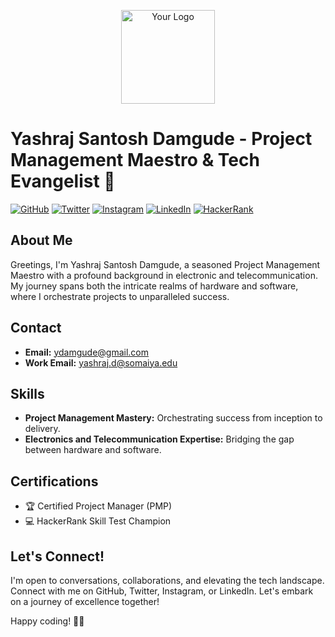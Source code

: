 <p align="center">
  <img src="your_logo_url.png" alt="Your Logo" width="150" height="150">
</p>

# Yashraj Santosh Damgude - Project Management Maestro & Tech Evangelist 🚀

[![GitHub](https://img.shields.io/badge/GitHub-%40yashraj--cpu-lightgrey)](https://github.com/yashraj-cpu)
[![Twitter](https://img.shields.io/badge/Twitter-%40yashraj_damgude-blue)](https://twitter.com/yashraj_damgude)
[![Instagram](https://img.shields.io/badge/Instagram-%40yashraj__damgude__-purple)](https://www.instagram.com/yashraj_damgude__/)
[![LinkedIn](https://img.shields.io/badge/LinkedIn-Yashraj%20Damgude-blue)](https://www.linkedin.com/in/yashraj-damgude-85b240219/)
[![HackerRank](https://img.shields.io/badge/HackerRank-Skill%20Test%20Champion-brightgreen)](https://www.hackerrank.com/profile/ydamgude)

## About Me

Greetings, I'm Yashraj Santosh Damgude, a seasoned Project Management Maestro with a profound background in electronic and telecommunication. My journey spans both the intricate realms of hardware and software, where I orchestrate projects to unparalleled success.

## Contact

- **Email:** ydamgude@gmail.com
- **Work Email:** yashraj.d@somaiya.edu

## Skills

- **Project Management Mastery:** Orchestrating success from inception to delivery.
- **Electronics and Telecommunication Expertise:** Bridging the gap between hardware and software.

## Certifications

- 🏆 Certified Project Manager (PMP)
- 💻 HackerRank Skill Test Champion

## Let's Connect!

I'm open to conversations, collaborations, and elevating the tech landscape. Connect with me on GitHub, Twitter, Instagram, or LinkedIn. Let's embark on a journey of excellence together!

Happy coding! 🚀✨

